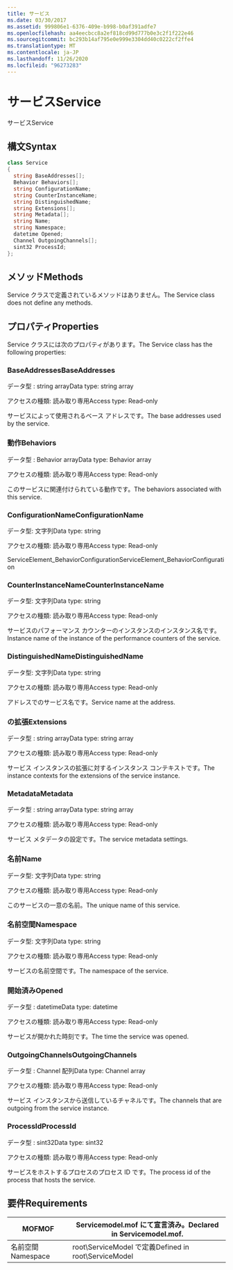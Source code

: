 ```yaml
---
title: サービス
ms.date: 03/30/2017
ms.assetid: 999806e1-6376-409e-b998-b0af391adfe7
ms.openlocfilehash: aa4eecbcc8a2ef818cd99d777b0e3c2f1f222e46
ms.sourcegitcommit: bc293b14af795e0e999e3304dd40c0222cf2ffe4
ms.translationtype: MT
ms.contentlocale: ja-JP
ms.lasthandoff: 11/26/2020
ms.locfileid: "96273283"
---
```

# <a name="service"></a><span data-ttu-id="1eda3-102">サービス</span><span class="sxs-lookup"><span data-stu-id="1eda3-102">Service</span></span>

<span data-ttu-id="1eda3-103">サービス</span><span class="sxs-lookup"><span data-stu-id="1eda3-103">Service</span></span>  
  
## <a name="syntax"></a><span data-ttu-id="1eda3-104">構文</span><span class="sxs-lookup"><span data-stu-id="1eda3-104">Syntax</span></span>  
  
```csharp
class Service  
{  
  string BaseAddresses[];  
  Behavior Behaviors[];  
  string ConfigurationName;  
  string CounterInstanceName;  
  string DistinguishedName;  
  string Extensions[];  
  string Metadata[];  
  string Name;  
  string Namespace;  
  datetime Opened;  
  Channel OutgoingChannels[];  
  sint32 ProcessId;  
};  
```  
  
## <a name="methods"></a><span data-ttu-id="1eda3-105">メソッド</span><span class="sxs-lookup"><span data-stu-id="1eda3-105">Methods</span></span>  

 <span data-ttu-id="1eda3-106">Service クラスで定義されているメソッドはありません。</span><span class="sxs-lookup"><span data-stu-id="1eda3-106">The Service class does not define any methods.</span></span>  
  
## <a name="properties"></a><span data-ttu-id="1eda3-107">プロパティ</span><span class="sxs-lookup"><span data-stu-id="1eda3-107">Properties</span></span>  

 <span data-ttu-id="1eda3-108">Service クラスには次のプロパティがあります。</span><span class="sxs-lookup"><span data-stu-id="1eda3-108">The Service class has the following properties:</span></span>  
  
### <a name="baseaddresses"></a><span data-ttu-id="1eda3-109">BaseAddresses</span><span class="sxs-lookup"><span data-stu-id="1eda3-109">BaseAddresses</span></span>  

 <span data-ttu-id="1eda3-110">データ型 : string array</span><span class="sxs-lookup"><span data-stu-id="1eda3-110">Data type: string array</span></span>  
  
 <span data-ttu-id="1eda3-111">アクセスの種類: 読み取り専用</span><span class="sxs-lookup"><span data-stu-id="1eda3-111">Access type: Read-only</span></span>  
  
 <span data-ttu-id="1eda3-112">サービスによって使用されるベース アドレスです。</span><span class="sxs-lookup"><span data-stu-id="1eda3-112">The base addresses used by the service.</span></span>  
  
### <a name="behaviors"></a><span data-ttu-id="1eda3-113">動作</span><span class="sxs-lookup"><span data-stu-id="1eda3-113">Behaviors</span></span>  

 <span data-ttu-id="1eda3-114">データ型 : Behavior array</span><span class="sxs-lookup"><span data-stu-id="1eda3-114">Data type: Behavior array</span></span>  
  
 <span data-ttu-id="1eda3-115">アクセスの種類: 読み取り専用</span><span class="sxs-lookup"><span data-stu-id="1eda3-115">Access type: Read-only</span></span>  
  
 <span data-ttu-id="1eda3-116">このサービスに関連付けられている動作です。</span><span class="sxs-lookup"><span data-stu-id="1eda3-116">The behaviors associated with this service.</span></span>  
  
### <a name="configurationname"></a><span data-ttu-id="1eda3-117">ConfigurationName</span><span class="sxs-lookup"><span data-stu-id="1eda3-117">ConfigurationName</span></span>  

 <span data-ttu-id="1eda3-118">データ型: 文字列</span><span class="sxs-lookup"><span data-stu-id="1eda3-118">Data type: string</span></span>  
  
 <span data-ttu-id="1eda3-119">アクセスの種類: 読み取り専用</span><span class="sxs-lookup"><span data-stu-id="1eda3-119">Access type: Read-only</span></span>  
  
 <span data-ttu-id="1eda3-120">ServiceElement_BehaviorConfiguration</span><span class="sxs-lookup"><span data-stu-id="1eda3-120">ServiceElement_BehaviorConfiguration</span></span>  
  
### <a name="counterinstancename"></a><span data-ttu-id="1eda3-121">CounterInstanceName</span><span class="sxs-lookup"><span data-stu-id="1eda3-121">CounterInstanceName</span></span>  

 <span data-ttu-id="1eda3-122">データ型: 文字列</span><span class="sxs-lookup"><span data-stu-id="1eda3-122">Data type: string</span></span>  
  
 <span data-ttu-id="1eda3-123">アクセスの種類: 読み取り専用</span><span class="sxs-lookup"><span data-stu-id="1eda3-123">Access type: Read-only</span></span>  
  
 <span data-ttu-id="1eda3-124">サービスのパフォーマンス カウンターのインスタンスのインスタンス名です。</span><span class="sxs-lookup"><span data-stu-id="1eda3-124">Instance name of the instance of the performance counters of the service.</span></span>  
  
### <a name="distinguishedname"></a><span data-ttu-id="1eda3-125">DistinguishedName</span><span class="sxs-lookup"><span data-stu-id="1eda3-125">DistinguishedName</span></span>  

 <span data-ttu-id="1eda3-126">データ型: 文字列</span><span class="sxs-lookup"><span data-stu-id="1eda3-126">Data type: string</span></span>  
  
 <span data-ttu-id="1eda3-127">アクセスの種類: 読み取り専用</span><span class="sxs-lookup"><span data-stu-id="1eda3-127">Access type: Read-only</span></span>  
  
 <span data-ttu-id="1eda3-128">アドレスでのサービス名です。</span><span class="sxs-lookup"><span data-stu-id="1eda3-128">Service name at the address.</span></span>  
  
### <a name="extensions"></a><span data-ttu-id="1eda3-129">の拡張</span><span class="sxs-lookup"><span data-stu-id="1eda3-129">Extensions</span></span>  

 <span data-ttu-id="1eda3-130">データ型 : string array</span><span class="sxs-lookup"><span data-stu-id="1eda3-130">Data type: string array</span></span>  
  
 <span data-ttu-id="1eda3-131">アクセスの種類: 読み取り専用</span><span class="sxs-lookup"><span data-stu-id="1eda3-131">Access type: Read-only</span></span>  
  
 <span data-ttu-id="1eda3-132">サービス インスタンスの拡張に対するインスタンス コンテキストです。</span><span class="sxs-lookup"><span data-stu-id="1eda3-132">The instance contexts for the extensions of the service instance.</span></span>  
  
### <a name="metadata"></a><span data-ttu-id="1eda3-133">Metadata</span><span class="sxs-lookup"><span data-stu-id="1eda3-133">Metadata</span></span>  

 <span data-ttu-id="1eda3-134">データ型 : string array</span><span class="sxs-lookup"><span data-stu-id="1eda3-134">Data type: string array</span></span>  
  
 <span data-ttu-id="1eda3-135">アクセスの種類: 読み取り専用</span><span class="sxs-lookup"><span data-stu-id="1eda3-135">Access type: Read-only</span></span>  
  
 <span data-ttu-id="1eda3-136">サービス メタデータの設定です。</span><span class="sxs-lookup"><span data-stu-id="1eda3-136">The service metadata settings.</span></span>  
  
### <a name="name"></a><span data-ttu-id="1eda3-137">名前</span><span class="sxs-lookup"><span data-stu-id="1eda3-137">Name</span></span>  

 <span data-ttu-id="1eda3-138">データ型: 文字列</span><span class="sxs-lookup"><span data-stu-id="1eda3-138">Data type: string</span></span>  
  
 <span data-ttu-id="1eda3-139">アクセスの種類: 読み取り専用</span><span class="sxs-lookup"><span data-stu-id="1eda3-139">Access type: Read-only</span></span>  
  
 <span data-ttu-id="1eda3-140">このサービスの一意の名前。</span><span class="sxs-lookup"><span data-stu-id="1eda3-140">The unique name of this service.</span></span>  
  
### <a name="namespace"></a><span data-ttu-id="1eda3-141">名前空間</span><span class="sxs-lookup"><span data-stu-id="1eda3-141">Namespace</span></span>  

 <span data-ttu-id="1eda3-142">データ型: 文字列</span><span class="sxs-lookup"><span data-stu-id="1eda3-142">Data type: string</span></span>  
  
 <span data-ttu-id="1eda3-143">アクセスの種類: 読み取り専用</span><span class="sxs-lookup"><span data-stu-id="1eda3-143">Access type: Read-only</span></span>  
  
 <span data-ttu-id="1eda3-144">サービスの名前空間です。</span><span class="sxs-lookup"><span data-stu-id="1eda3-144">The namespace of the service.</span></span>  
  
### <a name="opened"></a><span data-ttu-id="1eda3-145">開始済み</span><span class="sxs-lookup"><span data-stu-id="1eda3-145">Opened</span></span>  

 <span data-ttu-id="1eda3-146">データ型 : datetime</span><span class="sxs-lookup"><span data-stu-id="1eda3-146">Data type: datetime</span></span>  
  
 <span data-ttu-id="1eda3-147">アクセスの種類: 読み取り専用</span><span class="sxs-lookup"><span data-stu-id="1eda3-147">Access type: Read-only</span></span>  
  
 <span data-ttu-id="1eda3-148">サービスが開かれた時刻です。</span><span class="sxs-lookup"><span data-stu-id="1eda3-148">The time the service was opened.</span></span>  
  
### <a name="outgoingchannels"></a><span data-ttu-id="1eda3-149">OutgoingChannels</span><span class="sxs-lookup"><span data-stu-id="1eda3-149">OutgoingChannels</span></span>  

 <span data-ttu-id="1eda3-150">データ型 : Channel 配列</span><span class="sxs-lookup"><span data-stu-id="1eda3-150">Data type: Channel array</span></span>  
  
 <span data-ttu-id="1eda3-151">アクセスの種類: 読み取り専用</span><span class="sxs-lookup"><span data-stu-id="1eda3-151">Access type: Read-only</span></span>  
  
 <span data-ttu-id="1eda3-152">サービス インスタンスから送信しているチャネルです。</span><span class="sxs-lookup"><span data-stu-id="1eda3-152">The channels that are outgoing from the service instance.</span></span>  
  
### <a name="processid"></a><span data-ttu-id="1eda3-153">ProcessId</span><span class="sxs-lookup"><span data-stu-id="1eda3-153">ProcessId</span></span>  

 <span data-ttu-id="1eda3-154">データ型 : sint32</span><span class="sxs-lookup"><span data-stu-id="1eda3-154">Data type: sint32</span></span>  
  
 <span data-ttu-id="1eda3-155">アクセスの種類: 読み取り専用</span><span class="sxs-lookup"><span data-stu-id="1eda3-155">Access type: Read-only</span></span>  
  
 <span data-ttu-id="1eda3-156">サービスをホストするプロセスのプロセス ID です。</span><span class="sxs-lookup"><span data-stu-id="1eda3-156">The process id of the process that hosts the service.</span></span>  
  
## <a name="requirements"></a><span data-ttu-id="1eda3-157">要件</span><span class="sxs-lookup"><span data-stu-id="1eda3-157">Requirements</span></span>  
  
|<span data-ttu-id="1eda3-158">MOF</span><span class="sxs-lookup"><span data-stu-id="1eda3-158">MOF</span></span>|<span data-ttu-id="1eda3-159">Servicemodel.mof にて宣言済み。</span><span class="sxs-lookup"><span data-stu-id="1eda3-159">Declared in Servicemodel.mof.</span></span>|  
|---------|-----------------------------------|  
|<span data-ttu-id="1eda3-160">名前空間</span><span class="sxs-lookup"><span data-stu-id="1eda3-160">Namespace</span></span>|<span data-ttu-id="1eda3-161">root\ServiceModel で定義</span><span class="sxs-lookup"><span data-stu-id="1eda3-161">Defined in root\ServiceModel</span></span>|
